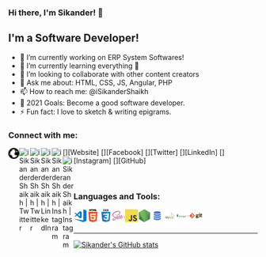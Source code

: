 ### Hi there, I'm Sikander! 👋

## I'm a Software Developer!

- 🔭 I’m currently working on ERP System Softwares!
- 🌱 I’m currently learning everything 🤣
- 👯 I’m looking to collaborate with other content creators
- 💬 Ask me about: HTML, CSS, JS, Angular, PHP
- 📫 How to reach me: @iSikanderShaikh
- 🥅 2021 Goals: Become a good software developer.
- ⚡ Fun fact: I love to sketch & writing epigrams.

### Connect with me:

[<img align="left" alt="Sikander Shaikh - Portfolio" width="22px" src="https://raw.githubusercontent.com/iconic/open-iconic/master/svg/globe.svg" />][Website]
[<img align="left" alt="iSikanderShaikh | Twitter" width="22px" src="https://cdn.jsdelivr.net/npm/simple-icons@v3/icons/twitter.svg" />][Facebook]
[<img align="left" alt="iSikanderShaikh | Twitter" width="22px" src="https://cdn.jsdelivr.net/npm/simple-icons@v3/icons/twitter.svg" />][Twitter]
[<img align="left" alt="iSikanderShaikh | LinkedIn" width="22px" src="https://cdn.jsdelivr.net/npm/simple-icons@v3/icons/linkedin.svg" />][LinkedIn]
[<img align="left" alt="iSikanderShaikh | Instagram" width="22px" src="https://cdn.jsdelivr.net/npm/simple-icons@v3/icons/instagram.svg" />][Instagram]
[<img align="left" alt="iSikanderShaikh | Instagram" width="22px" src="https://cdn.jsdelivr.net/npm/simple-icons@v3/icons/github.svg" />][GitHub]

<br />

### Languages and Tools:

<img align="left" alt="Visual Studio Code" width="26px" src="https://raw.githubusercontent.com/github/explore/80688e429a7d4ef2fca1e82350fe8e3517d3494d/topics/visual-studio-code/visual-studio-code.png" />
<img align="left" alt="HTML5" width="26px" src="https://raw.githubusercontent.com/github/explore/80688e429a7d4ef2fca1e82350fe8e3517d3494d/topics/html/html.png" />
<img align="left" alt="CSS3" width="26px" src="https://raw.githubusercontent.com/github/explore/80688e429a7d4ef2fca1e82350fe8e3517d3494d/topics/css/css.png" />
<img align="left" alt="Sass" width="26px" src="https://raw.githubusercontent.com/github/explore/80688e429a7d4ef2fca1e82350fe8e3517d3494d/topics/sass/sass.png" />
<img align="left" alt="JavaScript" width="26px" src="https://raw.githubusercontent.com/github/explore/80688e429a7d4ef2fca1e82350fe8e3517d3494d/topics/javascript/javascript.png" />
<img align="left" alt="Node.js" width="26px" src="https://raw.githubusercontent.com/github/explore/80688e429a7d4ef2fca1e82350fe8e3517d3494d/topics/nodejs/nodejs.png" />
<img align="left" alt="SQL" width="26px" src="https://raw.githubusercontent.com/github/explore/80688e429a7d4ef2fca1e82350fe8e3517d3494d/topics/sql/sql.png" />
<img align="left" alt="MySQL" width="26px" src="https://raw.githubusercontent.com/github/explore/80688e429a7d4ef2fca1e82350fe8e3517d3494d/topics/mysql/mysql.png" />
<img align="left" alt="MongoDB" width="26px" src="https://raw.githubusercontent.com/github/explore/80688e429a7d4ef2fca1e82350fe8e3517d3494d/topics/mongodb/mongodb.png" />
<img align="left" alt="Git" width="26px" src="https://raw.githubusercontent.com/github/explore/80688e429a7d4ef2fca1e82350fe8e3517d3494d/topics/git/git.png" />

<br />
<br />

---

[![Sikander's GitHub stats](https://github-readme-stats.vercel.app/api?username=iSikanderShaikh)](https://github.com/iSikanderShaikh/github-readme-stats)

